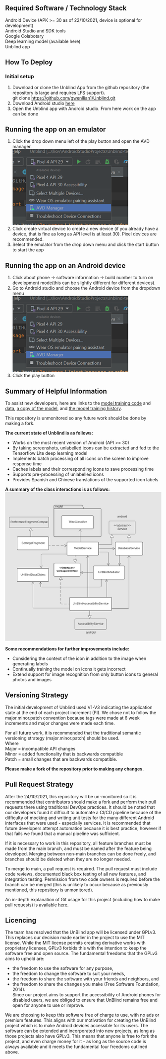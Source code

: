 
<h2> Required Software / Technology Stack </h2>
Android Device (APK >= 30 as of 22/10/2021, device is optional for development) <br>
Android Studio and SDK tools <br>
Google Colabotary <br>
Deep learning model (available here) <br>
Unblind app <br>

## How To Deploy 
### Initial setup 
1. Download or clone the Unblind App from the github repository (the repository is large and requires LFS support). <br>
   git clone https://github.com/gwenllian1/Unblind.git <br>
3. Download Android studio [here](https://developer.android.com/studio?utm_source=android-studio) <br>
4. Open the Unblind app with Android studio. From here work on the app can be done <br>

## Running the app on an emulator 
1. Click the drop down menu left of the play button and open the AVD manager. <br>
  ![avd manager](avd-IMAGE.PNG) <br>
2. Click create virtual device to create a new device (if you already have a device, that is fine as long as API level is at least 30). Pixel devices are recommended. <br>
3. Select the emulator from the drop down menu and click the start button to start the app

## Running the app on an Android device 
1. Click about phone -> software information -> build number to turn on development mode(this can be slightly different for different devices). <br>
2. Go to Android studio and choose the Android device from the dropdown menu <br>
![avd manager](avd-IMAGE.PNG) <br>
3. Click the play button

## Summary of Helpful Information
To assist new developers, here are links to the [model training code](https://colab.research.google.com/drive/14gCMA5bSni_I-oPFmjfWeRH1C8niefqQ?usp=sharing) and [data](https://drive.google.com/file/d/1pXaT1d5mQPsDLq_cJiskhLGqaRfBAEn5/view?usp=sharing), [a copy of the model](https://drive.google.com/file/d/1H1PdcZtZqVYZweIju2ZKQbepTMnK5pTj/view?usp=sharing), and [the model training history](https://docs.google.com/document/d/1XJWlhYr0uukgAzRN1SzruF9j-9K1R9ckO1_zFcMYZZE/edit?usp=sharing). 

This repository is unmonitored so any future work should be done by making a fork.

**The current state of Unblind is as follows:**
* Works on the most recent version of Android (API >= 30)
* By taking screenshots, unlabelled icons can be extracted and fed to the Tensorflow Lite deep learning model
* Implements batch processing of all icons on the screen to improve response time
* Caches labels and their corresponding icons to save processing time
* Supports pre-processing of unlabelled icons 
* Provides Spanish and Chinese translations of the supported icon labels 

**A summary of the class interactions is as follows:**
![simplified class diagram](class-diagram.PNG)

**Some recommendations for further improvements include:**
* Considering the context of the icon in addition to the image when generating labels
* Continually training the model on icons it gets incorrect
* Extend support for image recognition from only button icons to general photos and images

 ## Versioning Strategy
The initial development of Unblind used V1-V3 indicating the application state at the end of each project increment (PI). We chose not to follow the major.minor.patch convention because tags were made at 6 week increments and major changes were made each time.

For all future work,  it is recommended that the traditional semantic versioning strategy (major.minor.patch) should be used. <br>
Where <br>
Major = incompatible API changes <br>
Minor = added functionality that is backwards compatible <br>
Patch = small changes that are backwards compatible. <br>

**Please make a fork of the repository prior to making any changes.**

## Pull Request Strategy
After the 24/10/2021, this repository will be un-monitored so it is recommended that contributors should make a fork and perform their pull requests there using traditional DevOps practices. It should be noted that our developers found it difficult to automate a CI/CD pipeline because of the difficulty of mocking and writing unit tests for the many different Android interfaces that were used - especially services. It is recommended that future developers attempt automation because it is best practice, however if that fails we found that a manual pipeline was sufficient. <br>

If it is necessary to work in this repository, all feature branches must be made from the main branch, and must be named after the feature being developed. Merging between non-main branches can be done freely, and branches should be deleted when they are no longer needed. <br>

To merge to main, a pull request is required. The pull request must include code reviews, documented black box testing of all new features, and integration testing. Permission from two code owners is required before the branch can be merged (this is unlikely to occur because as previously mentioned, this repository is unmonitored). <br>

An in-depth explanation of Git usage for this project (including how to make pull requests) is available [here](https://drive.google.com/file/d/1OusG6dZiFDWpPdb3RtgrlmSHrn46ndlk/view?usp=sharing). <br>

## Licencing
The team has resolved that the UnBlind app will be licensed under GPLv3. This replaces our decision made earlier in the project to use the MIT license. While the MIT license permits creating derivative works with proprietary licenses, GPLv3 forbids this with the intention to keep the software free and open source. The fundamental freedoms that the GPLv3 aims to uphold are:
* the freedom to use the software for any purpose,
* the freedom to change the software to suit your needs,
* the freedom to share the software with your friends and neighbors, and
* the freedom to share the changes you make (Free Software Foundation, 2014). <br>
Since our project aims to support the accessibility of Android phones for disabled users, we are obliged to ensure that UnBlind remains free and open for anyone to use or improve.

We are choosing to keep this software free of charge to use, with no ads or premium features. This aligns with our motivation for creating the UnBlind project which is to make Android devices accessible for its users. The software can be extended and incorporated into new projects, as long as those projects also have GPLv3. This means that anyone is free to fork the project, and even charge money for it - as long as the source code is always available and it meets the fundamental four freedoms outlined above.

